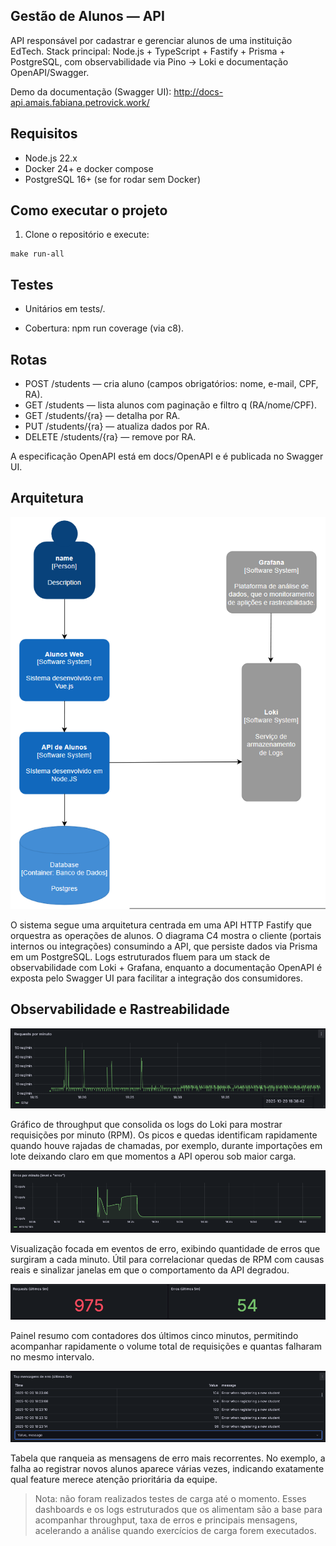 ## Gestão de Alunos — API

API responsável por cadastrar e gerenciar alunos de uma instituição EdTech.
Stack principal: Node.js + TypeScript + Fastify + Prisma + PostgreSQL, com observabilidade via Pino → Loki e documentação OpenAPI/Swagger.

Demo da documentação (Swagger UI): http://docs-api.amais.fabiana.petrovick.work/

## Requisitos

- Node.js 22.x
- Docker 24+ e docker compose
- PostgreSQL 16+ (se for rodar sem Docker)

## Como executar o projeto

1) Clone o repositório e execute:
```
make run-all
```

## Testes

- Unitários em tests/.

- Cobertura: npm run coverage (via c8).

## Rotas

- POST /students — cria aluno (campos obrigatórios: nome, e-mail, CPF, RA).
- GET /students — lista alunos com paginação e filtro q (RA/nome/CPF).
- GET /students/{ra} — detalha por RA.
- PUT /students/{ra} — atualiza dados por RA.
- DELETE /students/{ra} — remove por RA.

A especificação OpenAPI está em docs/OpenAPI e é publicada no Swagger UI.


## Arquitetura

![Diagrama C4](docs/Architecture/c4.png)

O sistema segue uma arquitetura centrada em uma API HTTP Fastify que orquestra as operações de alunos. O diagrama C4 mostra o cliente (portais internos ou integrações) consumindo a API, que persiste dados via Prisma em um PostgreSQL. Logs estruturados fluem para um stack de observabilidade com Loki + Grafana, enquanto a documentação OpenAPI é exposta pelo Swagger UI para facilitar a integração dos consumidores.

## Observabilidade e Rastreabilidade

![Requests por minuto](docs/Observability-Rastreability/request_per_second.png)

Gráfico de throughput que consolida os logs do Loki para mostrar requisições por minuto (RPM). Os picos e quedas identificam rapidamente quando houve rajadas de chamadas, por exemplo, durante importações em lote deixando claro em que momentos a API operou sob maior carga.

![Erros por minuto](docs/Observability-Rastreability/errors_per_second.png)

Visualização focada em eventos de erro, exibindo quantidade de erros que surgiram a cada minuto. Útil para correlacionar quedas de RPM com causas reais e sinalizar janelas em que o comportamento da API degradou.

![Requests vs erros (últimos 5m)](docs/Observability-Rastreability/qtd_requests_erros.png)

Painel resumo com contadores dos últimos cinco minutos, permitindo acompanhar rapidamente o volume total de requisições e quantas falharam no mesmo intervalo. 

![Top mensagens de erro](docs/Observability-Rastreability/top_mensagens_erro.png)

Tabela que ranqueia as mensagens de erro mais recorrentes. No exemplo, a falha ao registrar novos alunos aparece várias vezes, indicando exatamente qual feature merece atenção prioritária da equipe.

> Nota: não foram realizados testes de carga até o momento. Esses dashboards e os logs estruturados que os alimentam são a base para acompanhar throughput, taxa de erros e principais mensagens, acelerando a análise quando exercícios de carga forem executados.

